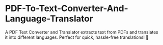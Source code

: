 # PDF-To-Text-Converter-And-Language-Translator
A PDF Text Converter and Translator extracts text from PDFs and translates it into different languages. Perfect for quick, hassle-free translations! 🚀

